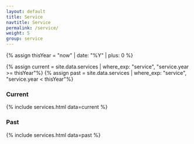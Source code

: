 ```yaml
---
layout: default
title: Service
navtitle: Service
permalink: /service/
weight: 5
group: service
---
```


{% assign thisYear = "now" | date: "%Y" | plus: 0 %}

{% assign current = site.data.services | where_exp: "service", "service.year >= thisYear"%}
{% assign past = site.data.services | where_exp: "service", "service.year < thisYear"%}

 
### Current
{% include services.html data=current %}

### Past
{% include services.html data=past %}

